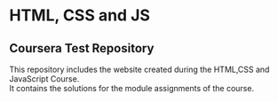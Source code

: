 # HTML, CSS and JS
## Coursera Test Repository  
This repository includes the website created during the HTML,CSS and JavaScript Course.  
It contains the solutions for the module assignments of the course.
